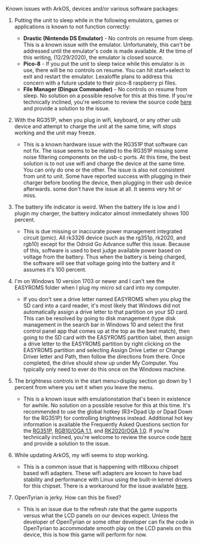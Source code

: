 Known issues with ArkOS, devices and/or various software packages:

1. Putting the unit to sleep while in the following emulators, games or applications is known to not function correctly:
    - **Drastic (Nintendo DS Emulator)** - No controls on resume from sleep.  This is a known issue with the emulator.  Unfortunately, this can't be addressed until the emulator's code is made available.  At the time of this writing, (12/29/2020), the emulator is closed source.
    - **Pico-8** -  If you put the unit to sleep twice while this emulator is in use, there will be no controls on resume.  You can hit start+select to exit and restart the emulator.  Lexaloffle plans to address this concern with a future update to their pico-8 raspberry pi files.
    - **File Manager (Dingux Commander)** - No controls on resume from sleep.  No solution on a possible resolve for this at this time.  If you're technically inclined, you're welcome to review the source code [here](https://github.com/christianhaitian/rs97-commander-sdl2) and provide a solution to the issue.  

2. With the RG351P, when you plug in wifi, keyboard, or any other usb device and attempt to charge the unit at the same time, wifi stops working and the unit may freeze.
    - This is a known hardware issue with the RG351P that software can not fix.  The issue seems to be related to the RG351P missing some noise filtering components on the usb-c ports.  At this time, the best solution is to not use wifi and charge the device at the same time.  You can only do one or the other.  The issue is also not consistent from unit to unit.  Some have reported success with plugging in their charger before booting the device, then plugging in their usb device afterwards.  some don't have the issue at all.  It seems very hit or miss.

3. The battery life indicator is weird.  When the battery life is low and I plugin my charger, the battery indicator almost immediately shows 100 percent.  
   - This is due missing or inaccurate power management integrated circuit (pmic).  All rk3326 device (such as the rg351p, rk2020, and rgb10) except for the Odroid Go Advance suffer this issue.  Because of this, software is used to best judge available power based on voltage from the battery.  Thus when the battery is being charged, the software will see that voltage going into the battery and it assumes it's 100 percent.

4. I'm on Windows 10 version 1703 or newer and I can't see the EASYROMS folder when I plug my micro sd card into my computer.
   - If you don't see a drive letter named EASYROMS when you plug the SD card into a card reader, it's most likely that Windows did not automatically assign a drive letter to that partition on your SD card. This can be resolved by going to disk management (type disk management in the search bar in Windows 10 and select the first control panel app that comes up at the top as the best match), then going to the SD card with the EASYROMS partition label, then assign a drive letter to the EASYROMS partition by right clicking on the EASYROMS partition and selecting Assign Drive Letter or Change Driver letter and Path, then follow the directions from there. Once completed, the drive should show up under My Computer. You typically only need to ever do this once on the Windows machine.

5. The brightness controls in the start menu>display section go down by 1 percent from where you set it when you leave the menu.
   - This is a known issue with emulationstation that's been in existence for awhile.  No solution on a possible resolve for this at this time.  It's recommended to use the global hotkey (R3+Dpad Up or Dpad Down for the RG351P) for controlling brightness instead.  Additional hot key information is available the Frequently Asked Questions section for the [RG351P](https://github.com/christianhaitian/arkos/wiki/Frequently-Asked-Questions---RG351P#q-what-are-the-global-event-keys-and-emulator-event-keys-in-ArkOS), [RGB10/OGA 1.1](https://github.com/christianhaitian/arkos/wiki/Frequently-Asked-Questions---RGB10#q-what-are-the-global-event-keys-and-emulator-event-keys-in-ArkOS), and [RK2020/OGA 1.0](https://github.com/christianhaitian/arkos/wiki/Frequently-Asked-Questions---RK2020#q-what-are-the-global-event-keys-and-emulator-event-keys-in-ArkOS).  If you're technically inclined, you're welcome to review the source code [here](https://github.com/christianhaitian/EmulationStation-fcamod) and provide a solution to the issue.  

6. While updating ArkOS, my wifi seems to stop working.
   - This is a common issue that is happening with rtl8xxxu chipset based wifi adapters.  These wifi adapters are known to have bad stability and performance with Linux using the built-in kernel drivers for this chipset.  There is a workaround for the issue available [here](https://github.com/christianhaitian/arkos/issues/124#issuecomment-751475195).

7. OpenTyrian is jerky.  How can this be fixed?
   - This is an issue due to the refresh rate that the game supports versus what the LCD panels on our devices expect.  Unless the developer of OpenTyrian or some other developer can fix the code in OpenTyrian to accommodate smooth play on the LCD panels on this device, this is how this game will perform for now.